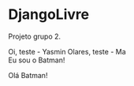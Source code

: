 # DjangoLivre

Projeto grupo 2.

Oi, teste - Yasmin
Olares, teste - Ma  
Eu sou o Batman!

Olá Batman!

